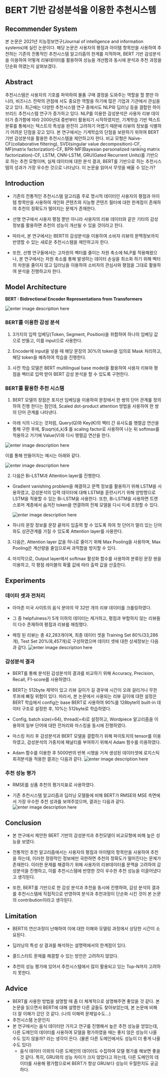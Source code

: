 ﻿# BERT 기반 감성분석을 이용한 추천시스템

## Recommender System
본 논문은 2021년 지능정보연구(Journal of intelligence and information systems)에 실린 논문이다. 해당 논문은 사용자의 평점과 아이템 항목만을 사용하여 추천하는 기존의 전통적인 추천시스템 알고리즘의 한계를 지적하며, BERT 기반 감성분석을 이용하여 어떻게 리뷰데이터를 활용하여 성능을 개선함과 동시에 분석과 추천 과정을 단순화 하였는지 살펴보겠다.

## Abstract
추천시스템은 사용자의 기호를 파악하여 물품 구매 결정을 도와주는 역할을 할 뿐만 아니라, 비즈니스 전략의 관점에 서도 중요한 역할을 하기에 많은 기업과 기관에서 관심을 갖고 있다. 최근에는 다양한 추천시스템 연구 중에서도 NLP와 딥러닝 등을 결합한 하이브리드 추천시스템 연구가 증가하고 있다. NLP를 이용한 감성분석은 사용자 리뷰 데이터가 증가함에 따라 2000년대 중반부터 활용되기 시작하였지만, 기계학습 기반 텍스트 분류를 통해서는 텍스트의 특성을 완전히 고려하기 어렵기 때문에 리뷰의 정보를 식별하기 어려운 단점을 갖고 있다. 본 연구에서는 기계학습의 단점을 보완하기 위하여 BERT 기반 감성분석을 활용한 추천시스템을 제안하고자 한다. 비교 모형은 Naïve-CF(collaborative filtering), SVD(singular value decomposition)-CF, MF(matrix factorization)-CF, BPR-MF(Bayesian personalized ranking matrix factorization)-CF, LSTM, CNN-LSTM, GRU(Gated Recurrent Units)를 기반으로 하는 추천 모형이며, 실제 데이터에 대한 분석 결과, BERT를 기반으로 하는 추천시스템의 성과가 가장 우수한 것으로 나타났다. 이 논문을 읽어서 무엇을 배울 수 있는가?


## Introduction

- 기존의 전통적인 추천시스템 알고리즘 주로 명시적 데이터인 사용자의 평점과 아이템 항목만을 사용하여 개인화 콘텐츠와 지능형 콘텐츠 필터에 대한 한계점이 존재하여 추천의 정확도가 떨어지는 문제가 존재한다. 

- 선행 연구에서 사용자 평점 뿐만 아니라 사용자의 리뷰 데이터와 같은 기타의 감성 정보를 활용하면 추천의 성능이 개선될 수 있을 것이라고 한다.  

- 따라서, 본 연구에서는 BERT의 감성분석을 이용하여 소비자 리뷰의 문맥정보까지 반영할 수 있는 새로운 추천시스템을 제안하고자 한다. 

- 또한, 선행 연구들에서는 고차원의 벡터를 줄이는 차원 축소에 NLP를 적용해왔으나, 본 연구에서는 차원 축소를 통해 발생하는 데이터 손실을 최소화 하기 위해 벡터의 차원을 줄이지 않고 딥러닝을 이용하여 소비자의 관심사와 평점을 그대로 활용하여 분석을 진행하고자 한다. 

## Model Architecture
**BERT : Bidirectional Encoder Representations from Transformers**

![enter image description here](https://user-images.githubusercontent.com/79245484/147387211-f51e77c6-8e35-4ea8-b884-73d3077b159e.PNG)

### BERT를 이용한 감성 분석

 1.  3가지의 입력 임베딩(Token, Segment, Position)을 취합하여 하나의 임베딩 값으로 만들고, 이를 input으로 사용한다. 
 
 2. Encoder에 input을 넣을 때 해당 문장의 30%의 token을 임의로 Mask 처리하고, 해당 token을 예측하여 학습을 진행한다. 
 
 3.  사전 학습 모델은 BERT multilingual base model을 활용하여 사용자 리뷰와 평점을 벡터로 입력 받아 BERT 감성 분석을 할 수 있도록 구현한다. 


### BERT를 활용한 추천 시스템

 1. BERT 모델의 장점은 포지션 임베딩을 이용하여 문장에서 한 쌍의 단어 관계를 정의하여 진행 한다는 점인데,  Scaled dot-product attention 방법을 사용하여 한 쌍의 단어 관계를 나타낸다.
 - 아래 식의 나오는 것처럼, Query(Q)와 Key(K)의 벡터 간 유사도를 행렬곱 연산을 통해 구한 후에,  $\sqrt{d_k}$ 를 scaling factor로 사용하여 나눈 뒤 softmax를 적용하고 거기에 Value(V)와 다시 행렬곱 연산을 한다. 


![enter image description here](https://user-images.githubusercontent.com/79245484/147388184-ec512ff5-8d48-4f79-be8c-90698c367fe0.PNG)

   이를 통해 만들어지는 예시는 아래와 같다. 
   
![enter image description here](https://user-images.githubusercontent.com/79245484/147388577-776709dc-6f5d-49fd-83a7-9bc4e2bd5f0e.PNG)


 2. 다음은 Bi-LSTM과 Attention layer를 진행한다. 
 - Gradient vanishing problem을 해결하고 문맥 정보를 활용하기 위해 LSTM을 사용하였고, 감성분석의 입력 데이터에 대해 LSTM을 훈련시키기 위해 양방향으로 LSTM을 적용할 수 있는 Bi-LSTM을 사용한다. 또한, Bi-LSTM을 사용하면 트랜스포머 계층에서 숨겨진 token을 연결하여 전체 모델을 다시 미세 조정할 수 있다. 


	![enter image description here](https://user-images.githubusercontent.com/79245484/147388578-30d9c740-a893-4bae-8057-56a0cb1088ca.PNG)


- 하나의 문장 정보를 문장 끝까지 입출력 할 수 있도록 하여 첫 단어가 멀리 있는 단어와도 상관관계를 가질 수 있도록 Attention layer를 사용한다. 



 3. 다음은, Attention layer 값을 하나로 줄이기 위해 Max Pooling을 사용하며,  Max Pooling은 계산량을 줄임으로써 과적합을 방지할 수 있다. 
 
 4. 마지막으로, Output layer에서 softmax 활성화 함수를 사용하여 분류된 문장 쌍을 이용하고, 각 평점 레이블의 확률 값에 따라 출력 값을 산출한다. 



## Experiments
### 데이터 셋과 전처리
- 아마존 미국 사이트의 음식 분야의 약 32만 개의 리뷰 데이터를 크롤링하였다.

- 그 중 helpfulness가 5개 이하의 데이터는 제거하고, 평점과 부합하지 않는 리뷰들이 다수 존재하여 평점과 리뷰를 매칭했다.

-  매칭 된 리뷰는 총 42,283개이며, 최종 데이터 셋을 Training Set 80%(33,286개), Test Set 20%(8,457개)로 구성하였으며 데이터 셋에 대한 상세정보는 다음과 같다. ![enter image description here](https://user-images.githubusercontent.com/79245484/147388935-56c0748a-ad58-4d87-9f2f-47a099d1ad70.PNG)


### 감성분석 결과
- BERT를 통해 분석된 감성분석의 결과를 비교하기 위해 Accuracy, Precision, Recall, F1-score를 사용하였다. 

- BERT는 512byte 제약이 있고 리뷰 길이가 길 경우에 시간이 오래 걸리거나 무한 루프에 빠질 위험이 있다. 따라서, 본 논문에서 사용되는 리뷰 길이에 대한 설정은 BERT 학습에서 config는 base BERT로 사용하여 90%를 128byte의 built-in 데이터 구조로 설정한 후, 10%는 512byte로 학습하였다. 

- Config, batch size(=64), thread(=4)로 설정하고, Wordpiece 알고리즘을 이용하여 일부 단어에 대한 전처리와 마스킹을 동시에 진행하였다. 

- 마스킹 처리 후 감성분석과 BERT 모델을 결합하기 위해 파이토치의 tensor를 이용하였고, 감성분석의 가중치에 패널티를 부여하기 위해서 Adam 함수를 이용하였다. 

- Adam 함수를 이용한 후 5000번의 반복 시행을 거쳐 생성된 데이터셋에 로지스틱 회귀분석을 적용한 결과는 다음과 같다. ![enter image description here](https://user-images.githubusercontent.com/79245484/147388937-be0096fd-2078-488c-9566-214ed58ae820.PNG)


### 추천 성능 평가
- RMSE를 상품 추천의 평가지표로 사용하였다. 

- 기존 추천시스템 알고리즘과 딥러닝 모델들에 비해 BERT가 RMSE와 MSE 측면에서 가장 우수한 추천 성과를 보여주었으며, 결과는 다음과 같다. ![enter image description here](https://user-images.githubusercontent.com/79245484/147389086-7a31102d-e8a6-48b9-ab0c-6e4b5b821aa0.PNG)


## Conclusion
- 본 연구에서 제안한 BERT 기반의 감성분석과 추천모델이 비교모형에 비해 높은 성능을 보였다.  

- 전통적인 추천 알고리즘에서는 사용자의 평점과 아이템의 항목만을 사용하여 추천을 하는데, 이러한 정량적인 정보에만 국한하면 추천의 정확도가 떨어진다는 문제가 존재한다. 이러한 문제를 해결하기 위해 사용자의 리뷰데이터를 문맥을 고려하여 감성분석을 진행하고, 이를 추천시스템에 반영한 것이 우수한 추천 성능을 이끌어냈다고 생각된다. 

- 또한, BERT를 기반으로 한 감성 분석과 추천을 동시에 진행하여, 감성 분석의 결과를 추천시스템에 직접적으로 반영하여 분석과 추천과정이 단순화 시킨 것이 본 논문의 contribution이라고 생각된다. 


## Limitation
- BERT의 연산과정이 난해하여 이에 대한 이해와 모델링 과정에서 상당한 시간이 소요된다.

- 딥러닝의 특성 상 결과를 해석하는 설명력에서의 한계점이 있다.

- 콜드스타트 문제를 해결할 수 있는 방안은 고려하지 않았다.

- 추천의 성능 평가에 있어서 추천시스템에서 많이 활용되고 있는 Top-N까지 고려하지 못한다.

## Advice
- BERT를 사용한 방법을 설명할 때 좀 더 체계적으로 설명해주면 좋았을 것 같다. 본 논문을 읽으면서 BERT에 대해 설명한 다른 글들도 찾아보았는데, 본 논문에 비해 더 잘 이해가 갔던 것 같다. (나의 이해력 문제일수도...)
- 추천시스템 논문인지 
- 본 연구에서는 음식 데이터만 가지고 연구를 진행해서 높은 추천 성능을 얻었는데, 다른 도메인의 데이터를 사용하여 모델을 평가하였을 때는 좋지 않은 성능이 나올 수도 있지 않을까? 라는 생각이 든다. (물론 다른 도메인에서도 성능이 더 좋게 나올 수도 있다) 
	- 음식 데이터 이외의 다른 도메인의 데이터도 수집하여 모델 평가를 해보면 좋을 것 같다. 특히, GRU와의 성능 차이가 크지 않았다고 하는데, 다른 도메인의 데이터를 사용해 평가함으로써 BERT가 항상 GRU보다 성능이 우월한지도 궁금하다. 
